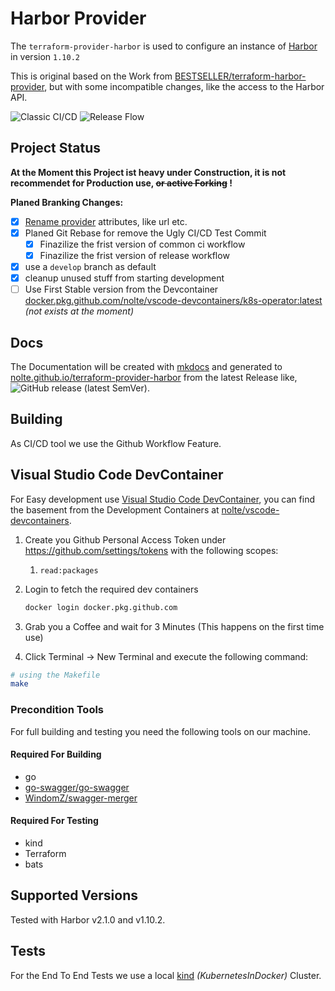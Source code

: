 # Harbor Provider

The ```terraform-provider-harbor``` is used to configure an instance of [Harbor](https://goharbor.io) in version `1.10.2`

This is original based on the Work from [BESTSELLER/terraform-harbor-provider](https://github.com/BESTSELLER/terraform-harbor-provider), but with some incompatible changes, like the access to the Harbor API.

![Classic CI/CD](https://github.com/nolte/terraform-provider-harbor/workflows/Classic%20CI/CD/badge.svg)
![Release Flow](https://github.com/nolte/terraform-provider-harbor/workflows/Release%20Flow/badge.svg)

## Project Status

**At the Moment this Project ist heavy under Construction, it is not recommendet for Production use, ~~or active Forking~~ !**

**Planed Branking Changes:**

- [x] [Rename provider](https://github.com/nolte/terraform-provider-harbor/issues/3) attributes, like url etc.
- [x] Planed Git Rebase for remove the Ugly CI/CD Test Commit
  - [x] Finazilize the frist version of common ci workflow
  - [x] Finazilize the frist version of release workflow
- [x] use a ```develop``` branch as default
- [x] cleanup unused stuff from starting development
- [ ] Use First Stable version from the Devcontainer [docker.pkg.github.com/nolte/vscode-devcontainers/k8s-operator:latest](https://github.com/nolte/vscode-devcontainers) _(not exists at the moment)_

## Docs

The Documentation will be created with [mkdocs](https://www.mkdocs.org/) and generated to [nolte.github.io/terraform-provider-harbor](https://nolte.github.io/terraform-provider-harbor/) from the latest Release like, ![GitHub release (latest SemVer)](https://img.shields.io/github/v/release/nolte/terraform-provider-harbor).

## Building

As CI/CD tool we use the Github Workflow Feature.

## Visual Studio Code DevContainer

For Easy development use [Visual Studio Code DevContainer](https://code.visualstudio.com/docs/remote/containers), you can find the basement from the Development Containers at [nolte/vscode-devcontainers](https://github.com/nolte/vscode-devcontainers).

1. Create you Github Personal Access Token under <https://github.com/settings/tokens> with the following scopes:
   1. `read:packages`

2. Login to fetch the required dev containers

    ```sh
    docker login docker.pkg.github.com
    ```

3. Grab you a Coffee and wait for 3 Minutes (This happens on the first time use)

4. Click Terminal -> New Terminal and execute the following command:

```sh
# using the Makefile
make
```

### Precondition Tools

For full building and testing you need the following tools on our machine.

#### Required For Building

- go
- [go-swagger/go-swagger](https://github.com/go-swagger/go-swagger)
- [WindomZ/swagger-merger](https://github.com/WindomZ/swagger-merger)

#### Required For Testing

- kind
- Terraform
- bats

## Supported Versions

Tested with Harbor v2.1.0 and v1.10.2.

## Tests

For the End To End Tests we use a local [kind](https://kind.sigs.k8s.io) _(KubernetesInDocker)_ Cluster.
